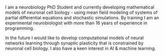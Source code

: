 I am a neurobiology PhD Student and currently developing mathematical models of neuronal cell biology - using mean field modeling of systems of partial differential equations and stochastic simulations. By training I am an experimental neurobiologist with more than 16 years of experience in programming.

In the future I would like to develop computational models of neural networks learning through synaptic plasticity that is constrained by neuronal cell biology. I also have a keen interest in AI & machine learning.


<!--
**maxschelski/maxschelski** is a ✨ _special_ ✨ repository because its `README.md` (this file) appears on your GitHub profile.

Here are some ideas to get you started:

- 🔭 I’m currently working on ...
- 🌱 I’m currently learning ...
- 👯 I’m looking to collaborate on ...
- 🤔 I’m looking for help with ...
- 💬 Ask me about ...
- 📫 How to reach me: ...
- 😄 Pronouns: ...
- ⚡ Fun fact: ...
-->
